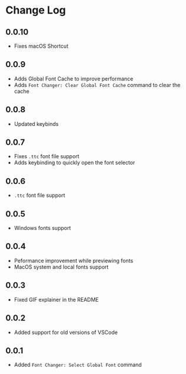 # Change Log

## 0.0.10
- Fixes macOS Shortcut

## 0.0.9
- Adds Global Font Cache to improve performance
- Adds `Font Changer: Clear Global Font Cache` command to clear the cache

## 0.0.8
- Updated keybinds

## 0.0.7
- Fixes `.ttc` font file support
- Adds keybinding to quickly open the font selector

## 0.0.6
- `.ttc` font file support 

## 0.0.5
- Windows fonts support

## 0.0.4
- Peformance improvement while previewing fonts
- MacOS system and local fonts support

## 0.0.3
- Fixed GIF explainer in the README

## 0.0.2 
- Added support for old versions of VSCode

## 0.0.1
- Added `Font Changer: Select Global Font` command

